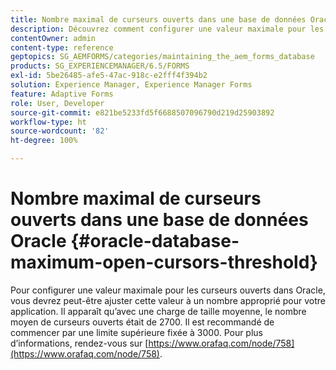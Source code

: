 ```yaml
---
title: Nombre maximal de curseurs ouverts dans une base de données Oracle
description: Découvrez comment configurer une valeur maximale pour les curseurs ouverts dans Oracle.
contentOwner: admin
content-type: reference
geptopics: SG_AEMFORMS/categories/maintaining_the_aem_forms_database
products: SG_EXPERIENCEMANAGER/6.5/FORMS
exl-id: 5be26485-afe5-47ac-918c-e2fff4f394b2
solution: Experience Manager, Experience Manager Forms
feature: Adaptive Forms
role: User, Developer
source-git-commit: e821be5233fd5f6688507096790d219d25903892
workflow-type: ht
source-wordcount: '82'
ht-degree: 100%

---
```


# Nombre maximal de curseurs ouverts dans une base de données Oracle {#oracle-database-maximum-open-cursors-threshold}

Pour configurer une valeur maximale pour les curseurs ouverts dans Oracle, vous devrez peut-être ajuster cette valeur à un nombre approprié pour votre application. Il apparaît qu’avec une charge de taille moyenne, le nombre moyen de curseurs ouverts était de 2700. Il est recommandé de commencer par une limite supérieure fixée à 3000. Pour plus d’informations, rendez-vous sur [https://www.orafaq.com/node/758](https://www.orafaq.com/node/758).
